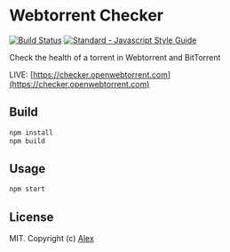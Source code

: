 # Webtorrent Checker

[![Build Status][webtorrent-checker-bi]][webtorrent-checker-bu]
[![Standard - Javascript Style Guide][standard-image]][standard-url]

Check the health of a torrent in Webtorrent and BitTorrent

LIVE: [https://checker.openwebtorrent.com](https://checker.openwebtorrent.com)

## Build

```sh
npm install
npm build
```

## Usage

```sh
npm start
```

## License

MIT. Copyright (c) [Alex](http://github.com/alxhotel)

[webtorrent-checker-bi]: https://img.shields.io/github/workflow/status/alxhotel/webtorrent-checker/ci/master
[webtorrent-checker-bu]: https://github.com/alxhotel/webtorrent-checker/actions
[standard-image]: https://img.shields.io/badge/code_style-standard-brightgreen.svg
[standard-url]: https://standardjs.com
